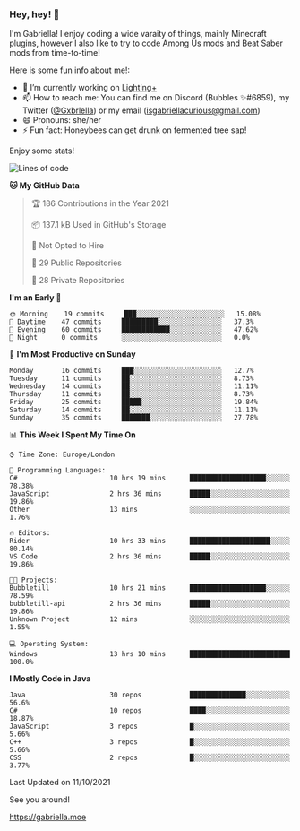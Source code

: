 ### Hey, hey! 👋

I'm Gabriella! I enjoy coding a wide varaity of things, mainly Minecraft plugins, however I also like to try to code Among Us mods and Beat Saber mods from time-to-time!

Here is some fun info about me!:

- 🔭 I’m currently working on [Lighting+](https://github.com/IsGabriellaCurious/LightingPlus)
- 📫 How to reach me: You can find me on Discord (Bubbles ✨#6859), my Twitter ([@Gxbrlella](twitter.com/Gxbrlella)) or my email ([isgabriellacurious@gmail.com](mailto://isgabriellacurious@gmail.com))
- 😄 Pronouns: she/her
- ⚡ Fun fact: Honeybees can get drunk on fermented tree sap!

Enjoy some stats!

<!--START_SECTION:waka-->
![Lines of code](https://img.shields.io/badge/From%20Hello%20World%20I%27ve%20Written-3930%20lines%20of%20code-blue)

**🐱 My GitHub Data** 

> 🏆 186 Contributions in the Year 2021
 > 
> 📦 137.1 kB Used in GitHub's Storage 
 > 
> 🚫 Not Opted to Hire
 > 
> 📜 29 Public Repositories 
 > 
> 🔑 28 Private Repositories  
 > 
**I'm an Early 🐤** 

```text
🌞 Morning    19 commits     ███░░░░░░░░░░░░░░░░░░░░░░   15.08% 
🌆 Daytime    47 commits     █████████░░░░░░░░░░░░░░░░   37.3% 
🌃 Evening    60 commits     ████████████░░░░░░░░░░░░░   47.62% 
🌙 Night      0 commits      ░░░░░░░░░░░░░░░░░░░░░░░░░   0.0%

```
📅 **I'm Most Productive on Sunday** 

```text
Monday       16 commits     ███░░░░░░░░░░░░░░░░░░░░░░   12.7% 
Tuesday      11 commits     ██░░░░░░░░░░░░░░░░░░░░░░░   8.73% 
Wednesday    14 commits     ██░░░░░░░░░░░░░░░░░░░░░░░   11.11% 
Thursday     11 commits     ██░░░░░░░░░░░░░░░░░░░░░░░   8.73% 
Friday       25 commits     █████░░░░░░░░░░░░░░░░░░░░   19.84% 
Saturday     14 commits     ██░░░░░░░░░░░░░░░░░░░░░░░   11.11% 
Sunday       35 commits     ███████░░░░░░░░░░░░░░░░░░   27.78%

```


📊 **This Week I Spent My Time On** 

```text
⌚︎ Time Zone: Europe/London

💬 Programming Languages: 
C#                       10 hrs 19 mins      ███████████████████░░░░░░   78.38% 
JavaScript               2 hrs 36 mins       █████░░░░░░░░░░░░░░░░░░░░   19.86% 
Other                    13 mins             ░░░░░░░░░░░░░░░░░░░░░░░░░   1.76%

🔥 Editors: 
Rider                    10 hrs 33 mins      ████████████████████░░░░░   80.14% 
VS Code                  2 hrs 36 mins       █████░░░░░░░░░░░░░░░░░░░░   19.86%

🐱‍💻 Projects: 
Bubbletill               10 hrs 21 mins      ███████████████████░░░░░░   78.59% 
bubbletill-api           2 hrs 36 mins       █████░░░░░░░░░░░░░░░░░░░░   19.86% 
Unknown Project          12 mins             ░░░░░░░░░░░░░░░░░░░░░░░░░   1.55%

💻 Operating System: 
Windows                  13 hrs 10 mins      █████████████████████████   100.0%

```

**I Mostly Code in Java** 

```text
Java                     30 repos            ██████████████░░░░░░░░░░░   56.6% 
C#                       10 repos            ████░░░░░░░░░░░░░░░░░░░░░   18.87% 
JavaScript               3 repos             █░░░░░░░░░░░░░░░░░░░░░░░░   5.66% 
C++                      3 repos             █░░░░░░░░░░░░░░░░░░░░░░░░   5.66% 
CSS                      2 repos             █░░░░░░░░░░░░░░░░░░░░░░░░   3.77%

```



 Last Updated on 11/10/2021
<!--END_SECTION:waka-->

See you around!

https://gabriella.moe
